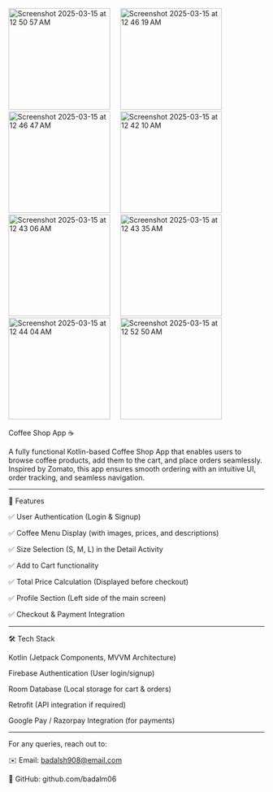 
<img width="200" alt="Screenshot 2025-03-15 at 12 50 57 AM" src="https://github.com/user-attachments/assets/e1393fd6-0bef-4999-9ee4-37301c1f6382" /> &nbsp;&nbsp;&nbsp;
<img width="200" alt="Screenshot 2025-03-15 at 12 46 19 AM" src="https://github.com/user-attachments/assets/04844f98-41f6-42d5-a9da-3805b271e4f3" /> &nbsp;&nbsp;&nbsp;
<img width="200" alt="Screenshot 2025-03-15 at 12 46 47 AM" src="https://github.com/user-attachments/assets/4241001d-30b2-4db8-8a2b-cc01e3ef962e" /> &nbsp;&nbsp;&nbsp;
<img width="200" alt="Screenshot 2025-03-15 at 12 42 10 AM" src="https://github.com/user-attachments/assets/241f6802-6f33-45a4-b03f-259123a028cc" /> &nbsp;&nbsp;&nbsp;
<img width="200" alt="Screenshot 2025-03-15 at 12 43 06 AM" src="https://github.com/user-attachments/assets/b0c5ec2c-28a6-4850-941c-b0a81651f873" /> &nbsp;&nbsp;&nbsp;
<img width="200" alt="Screenshot 2025-03-15 at 12 43 35 AM" src="https://github.com/user-attachments/assets/7c8e5959-5fad-4bb9-8955-dc280e8006a2" /> &nbsp;&nbsp;&nbsp;
<img width="200" alt="Screenshot 2025-03-15 at 12 44 04 AM" src="https://github.com/user-attachments/assets/2e451c1c-385f-425f-a0e5-2e894cf4ccc7" /> &nbsp;&nbsp;&nbsp;
<img width="200" alt="Screenshot 2025-03-15 at 12 52 50 AM" src="https://github.com/user-attachments/assets/8faa29e9-a973-4ea9-9b20-363d6a40d2e5" />


Coffee Shop App ☕


A fully functional Kotlin-based Coffee Shop App that enables users to browse coffee products, add them to the cart, and place orders seamlessly. Inspired by Zomato, this app ensures smooth ordering with an intuitive UI, order tracking, and seamless navigation.

------------------------------------

📜 Features

✅ User Authentication (Login & Signup)

✅ Coffee Menu Display (with images, prices, and descriptions)

✅ Size Selection (S, M, L) in the Detail Activity

✅ Add to Cart functionality

✅ Total Price Calculation (Displayed before checkout)

✅ Profile Section (Left side of the main screen)

✅ Checkout & Payment Integration

------------------------------------

🛠 Tech Stack

Kotlin (Jetpack Components, MVVM Architecture)

Firebase Authentication (User login/signup)

Room Database (Local storage for cart & orders)

Retrofit (API integration if required)

Google Pay / Razorpay Integration (for payments)


------------------------------------

For any queries, reach out to:

✉️ Email: badalsh908@email.com

🔗 GitHub: github.com/badalm06
